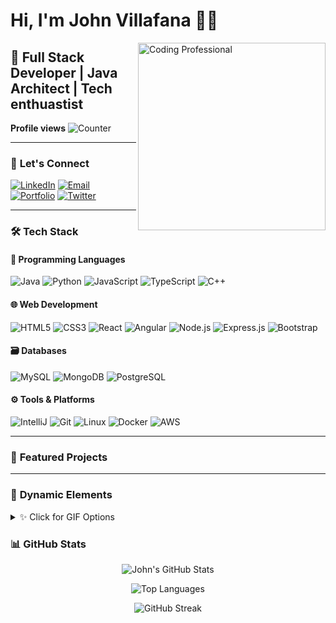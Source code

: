 # Hi, I'm John Villafana 👨‍💻

<img align="right" src="https://media.giphy.com/media/3oKIPnAiaMCws8nOsE/giphy.gif" width="300" alt="Coding Professional">

## 🚀 Full Stack Developer | Java Architect | Tech enthuastist

**Profile views** ![Counter](https://img.shields.io/badge/Profile_Views-1999-blue?style=flat-square)

---


### 🤝 **Let's Connect**
[![LinkedIn](https://img.shields.io/badge/LinkedIn-0077B5?style=flat-square&logo=linkedin&logoColor=white)](https://www.linkedin.com/in/john-a-villafana/)
[![Email](https://img.shields.io/badge/Email-D14836?style=flat-square&logo=gmail&logoColor=white)](mailto:John.a.villafana@gmail.com)
[![Portfolio](https://img.shields.io/badge/Portfolio-FF5722?style=flat-square&logo=google-chrome&logoColor=white)](https://johnvillafana.)
[![Twitter](https://img.shields.io/badge/Twitter-1DA1F2?style=flat-square&logo=twitter&logoColor=white)](https://twitter.com)

---

### 🛠 **Tech Stack**

#### 📜 Programming Languages
![Java](https://img.shields.io/badge/Java-ED8B00?style=flat-square&logo=openjdk&logoColor=white)
![Python](https://img.shields.io/badge/Python-3776AB?style=flat-square&logo=python&logoColor=white)
![JavaScript](https://img.shields.io/badge/JavaScript-F7DF1E?style=flat-square&logo=javascript&logoColor=black)
![TypeScript](https://img.shields.io/badge/TypeScript-3178C6?style=flat-square&logo=typescript&logoColor=white)
![C++](https://img.shields.io/badge/C%2B%2B-00599C?style=flat-square&logo=c%2B%2B&logoColor=white)

#### 🌐 Web Development
![HTML5](https://img.shields.io/badge/HTML5-E34F26?style=flat-square&logo=html5&logoColor=white)
![CSS3](https://img.shields.io/badge/CSS3-1572B6?style=flat-square&logo=css3&logoColor=white)
![React](https://img.shields.io/badge/React-61DAFB?style=flat-square&logo=react&logoColor=white)
![Angular](https://img.shields.io/badge/Angular-DD0031?style=flat-square&logo=angular&logoColor=white)
![Node.js](https://img.shields.io/badge/Node.js-339933?style=flat-square&logo=nodedotjs&logoColor=white)
![Express.js](https://img.shields.io/badge/Express.js-000000?style=flat-square&logo=express&logoColor=white)
![Bootstrap](https://img.shields.io/badge/Bootstrap-7952B3?style=flat-square&logo=bootstrap&logoColor=white)

#### 🗃️ Databases
![MySQL](https://img.shields.io/badge/MySQL-4479A1?style=flat-square&logo=mysql&logoColor=white)
![MongoDB](https://img.shields.io/badge/MongoDB-47A248?style=flat-square&logo=mongodb&logoColor=white)
![PostgreSQL](https://img.shields.io/badge/PostgreSQL-4169E1?style=flat-square&logo=postgresql&logoColor=white)

#### ⚙️ Tools & Platforms
![IntelliJ](https://img.shields.io/badge/IntelliJ_IDEA-000000?style=flat-square&logo=intellij-idea&logoColor=white)
![Git](https://img.shields.io/badge/Git-F05032?style=flat-square&logo=git&logoColor=white)
![Linux](https://img.shields.io/badge/Linux-FCC624?style=flat-square&logo=linux&logoColor=black)
![Docker](https://img.shields.io/badge/Docker-2496ED?style=flat-square&logo=docker&logoColor=white)
![AWS](https://img.shields.io/badge/AWS-232F3E?style=flat-square&logo=amazon-aws&logoColor=white)

---

### 🌟 **Featured Projects**
<div align="center">
  


</div>

---

### 🎨 **Dynamic Elements**
<details>
<summary>✨ Click for GIF Options</summary>
  
| Type | Preview | URL |
|------|---------|-----|
| **Coding** | ![Coding](https://media.giphy.com/media/QssGEmpkyEOhBCb7e1/giphy.gif) | `https://media.giphy.com/media/QssGEmpkyEOhBCb7e1/giphy.gif` |
| **AI/ML** | ![AI](https://media.giphy.com/media/L1R1tvI9svkIWwpVYr/giphy.gif) | `https://media.giphy.com/media/L1R1tvI9svkIWwpVYr/giphy.gif` |
| **Java** | ![Java](https://media.giphy.com/media/vLlpbDafjgHystuJ0a/giphy.gif) | `https://media.giphy.com/media/vLlpbDafjgHystuJ0a/giphy.gif` |
</details>

### 📊 **GitHub Stats**
<div align="center">
  
![John's GitHub Stats](https://github-readme-stats.vercel.app/api?username=JohnVillafana&show_icons=true&theme=radical)

![Top Languages](https://github-readme-stats.vercel.app/api/top-langs/?username=JohnVillafana&layout=compact&theme=radical)

![GitHub Streak](https://streak-stats.demolab.com/?user=JohnVillafana&theme=highcontrast)

</div>
